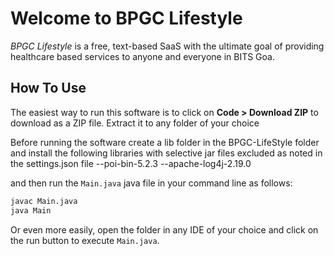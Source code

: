 # Welcome to BPGC Lifestyle

*BPGC Lifestyle* is a free, text-based SaaS with the ultimate goal of providing healthcare based services to anyone and everyone in BITS Goa.

## How To Use

The easiest way to run this software is to click on **Code > Download ZIP** to download as a ZIP file.
Extract it to any folder of your choice

Before running the software create a lib folder in the BPGC-LifeStyle folder and install the following libraries with selective jar files excluded as noted in the settings.json file
--poi-bin-5.2.3
--apache-log4j-2.19.0

and then run the `Main.java` java file in your command line as follows:

```bash
javac Main.java
java Main
```

Or even more easily, open the folder in any IDE of your choice and click on the run button to execute `Main.java`.
